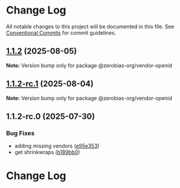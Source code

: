 # Change Log

All notable changes to this project will be documented in this file.
See [Conventional Commits](https://conventionalcommits.org) for commit guidelines.

## [1.1.2](https://github.com/zerobias-org/vendor/compare/@zerobias-org/vendor-openid@1.1.2-rc.1...@zerobias-org/vendor-openid@1.1.2) (2025-08-05)

**Note:** Version bump only for package @zerobias-org/vendor-openid





## [1.1.2-rc.1](https://github.com/zerobias-org/vendor/compare/@zerobias-org/vendor-openid@1.1.2-rc.0...@zerobias-org/vendor-openid@1.1.2-rc.1) (2025-08-04)

**Note:** Version bump only for package @zerobias-org/vendor-openid





## 1.1.2-rc.0 (2025-07-30)


### Bug Fixes

* adding missing vendors ([e95e353](https://github.com/zerobias-org/vendor/commit/e95e35309a1812973f4536f535eee460edc5414c))
* get shrinkwraps ([b189bb0](https://github.com/zerobias-org/vendor/commit/b189bb0cf53ad66427530ccc0eab7824527942d3))





# Change Log
